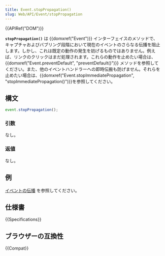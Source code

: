```yaml
---
title: Event.stopPropagation()
slug: Web/API/Event/stopPropagation
---
```


{{APIRef("DOM")}}

**`stopPropagation()`** は {{domxref("Event")}} インターフェイスのメソッドで、キャプチャおよびバブリング段階において現在のイベントのさらなる伝播を阻止します。しかし、これは既定の動作の発生を妨げるものではありません。例えば、リンクのクリックはまだ処理されます。これらの動作を止めたい場合は、{{domxref("Event.preventDefault", "preventDefault()")}} メソッドを参照してください。また、他のイベントハンドラーへの即時伝搬も防げません。それらを止めたい場合は、{{domxref("Event.stopImmediatePropagation", "stopImmediatePropagation()")}}を参照してください。

## 構文

```js
event.stopPropagation();
```

### 引数

なし。

### 返値

なし。

## 例

[イベントの伝播](/ja/docs/Web/API/Document_Object_Model/Examples#example_5_event_propagation) を参照してください。

## 仕様書

{{Specifications}}

## ブラウザーの互換性

{{Compat}}
